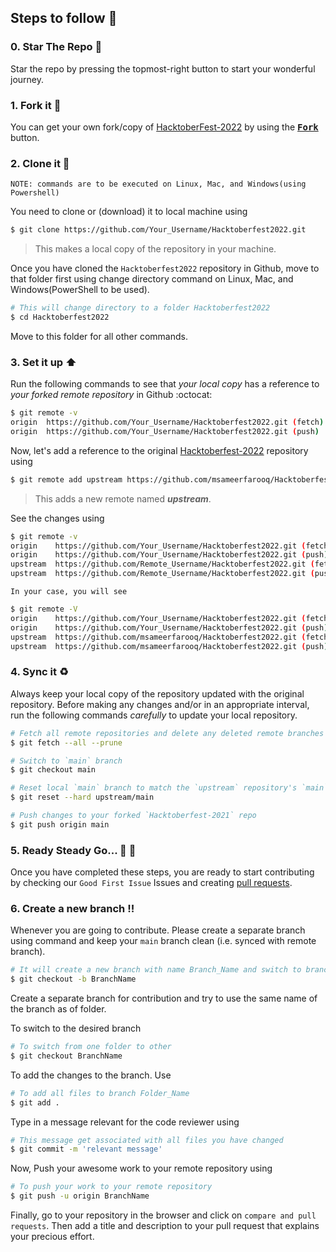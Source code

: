 ## Steps to follow :scroll:

### 0. Star The Repo :star2:

Star the repo by pressing the topmost-right button to start your wonderful journey.

### 1. Fork it :fork_and_knife:

You can get your own fork/copy of [HacktoberFest-2022](https://github.com/msameerfarooq/Hacktoberfest2022) by using the <a href="https://github.com/msameerfarooq/Hacktoberfest2022/new/master?readme=1#fork-destination-box"><kbd><b>Fork</b></kbd></a> button.


### 2. Clone it :busts_in_silhouette:

`NOTE: commands are to be executed on Linux, Mac, and Windows(using Powershell)`

You need to clone or (download) it to local machine using

```sh
$ git clone https://github.com/Your_Username/Hacktoberfest2022.git
```

> This makes a local copy of the repository in your machine.

Once you have cloned the `Hacktoberfest2022` repository in Github, move to that folder first using change directory command on Linux, Mac, and Windows(PowerShell to be used).

```sh
# This will change directory to a folder Hacktoberfest2022
$ cd Hacktoberfest2022
```

Move to this folder for all other commands.

### 3. Set it up :arrow_up:

Run the following commands to see that *your local copy* has a reference to *your forked remote repository* in Github :octocat:

```sh
$ git remote -v
origin  https://github.com/Your_Username/Hacktoberfest2022.git (fetch)
origin  https://github.com/Your_Username/Hacktoberfest2022.git (push)
```

Now, let's add a reference to the original [Hacktoberfest-2022](https://github.com/msameerfarooq/Hacktoberfest2022) repository using

```sh
$ git remote add upstream https://github.com/msameerfarooq/Hacktoberfest2022.git
```

> This adds a new remote named ***upstream***.

See the changes using

```sh
$ git remote -v
origin    https://github.com/Your_Username/Hacktoberfest2022.git (fetch)
origin    https://github.com/Your_Username/Hacktoberfest2022.git (push)
upstream  https://github.com/Remote_Username/Hacktoberfest2022.git (fetch)
upstream  https://github.com/Remote_Username/Hacktoberfest2022.git (push)
```
`In your case, you will see`
```sh
$ git remote -V
origin    https://github.com/Your_Username/Hacktoberfest2022.git (fetch)
origin    https://github.com/Your_Username/Hacktoberfest2022.git (push)
upstream  https://github.com/msameerfarooq/Hacktoberfest2022.git (fetch)
upstream  https://github.com/msameerfarooq/Hacktoberfest2022.git (push)
```

### 4. Sync it :recycle:

Always keep your local copy of the repository updated with the original repository.
Before making any changes and/or in an appropriate interval, run the following commands *carefully* to update your local repository.

```sh
# Fetch all remote repositories and delete any deleted remote branches
$ git fetch --all --prune

# Switch to `main` branch
$ git checkout main

# Reset local `main` branch to match the `upstream` repository's `main` branch
$ git reset --hard upstream/main

# Push changes to your forked `Hacktoberfest-2021` repo
$ git push origin main
```

### 5. Ready Steady Go... :turtle: :rabbit2:

Once you have completed these steps, you are ready to start contributing by checking our `Good First Issue` Issues and creating [pull requests](https://github.com/msameerfarooq/Hacktoberfest2022/pulls).

### 6. Create a new branch :bangbang:

Whenever you are going to contribute. Please create a separate branch using command and keep your `main` branch clean (i.e. synced with remote branch).

```sh
# It will create a new branch with name Branch_Name and switch to branch Folder_Name
$ git checkout -b BranchName
```

Create a separate branch for contribution and try to use the same name of the branch as of folder.

To switch to the desired branch

```sh
# To switch from one folder to other
$ git checkout BranchName
```

To add the changes to the branch. Use

```sh
# To add all files to branch Folder_Name
$ git add .
```

Type in a message relevant for the code reviewer using

```sh
# This message get associated with all files you have changed
$ git commit -m 'relevant message'
```

Now, Push your awesome work to your remote repository using

```sh
# To push your work to your remote repository
$ git push -u origin BranchName
```

Finally, go to your repository in the browser and click on `compare and pull requests`.
Then add a title and description to your pull request that explains your precious effort.
